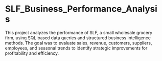 # SLF_Business_Performance_Analysis
This project analyzes the performance of SLF, a small wholesale grocery firm, using SQL based data queries and structured business intelligence methods. The goal was to evaluate sales, revenue, customers, suppliers, employees, and seasonal trends to identify strategic improvements for profitability and efficiency.
